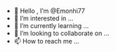 - 👋 Hello
, I’m @Emonhi77
- 👀 I’m interested in ...
- 🌱 I’m currently learning ...
- 💞️ I’m looking to collaborate on ...
- 📫 How to reach me ...

<!---
Emonhi77/Emonhi77 is a ✨ special ✨ repository because its `README.md` (this file) appears on your GitHub profile.
You can click the Preview link to take a look at your changes.
---Md Emon155hi@gmail 

